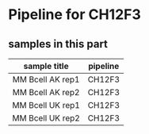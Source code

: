 # Pipeline for CH12F3

## samples in this part
| sample title | pipeline |
| :---: | :---: |
| MM Bcell AK rep1 | CH12F3 |
| MM Bcell AK rep2 | CH12F3 |
| MM Bcell UK rep1 | CH12F3 |
| MM Bcell UK rep2 | CH12F3 |

